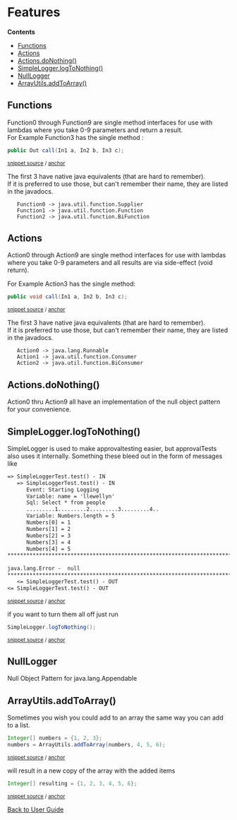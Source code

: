 <!--
GENERATED FILE - DO NOT EDIT
This file was generated by [MarkdownSnippets](https://github.com/SimonCropp/MarkdownSnippets).
Source File: /approvaltests-util/docs/mdsource/Features.source.md
To change this file edit the source file and then execute ./run_markdown_templates.sh.
-->

<a id="top"></a>

# Features



<!-- START doctoc generated TOC please keep comment here to allow auto update -->
<!-- DON'T EDIT THIS SECTION, INSTEAD RE-RUN doctoc TO UPDATE -->
**Contents**

- [Functions](#functions)
- [Actions](#actions)
- [Actions.doNothing()](#actionsdonothing)
- [SimpleLogger.logToNothing()](#simpleloggerlogtonothing)
- [NullLogger](#nulllogger)
- [ArrayUtils.addToArray()](#arrayutilsaddtoarray)

<!-- END doctoc generated TOC please keep comment here to allow auto update -->

## Functions

Function0 through Function9 are single method interfaces for use with lambdas where you take 0-9 parameters and return a result.  
For Example Function3 has the single method :

<!-- snippet: function3_call -->
<a id='snippet-function3_call'/></a>
```java
public Out call(In1 a, In2 b, In3 c);
```
<sup>[snippet source](/approvaltests-util/src/main/java/org/lambda/functions/Function3.java#L5-L7) / [anchor](#snippet-function3_call)</sup>
<!-- endsnippet -->

The first 3 have native java equivalents (that are hard to remember).  
If it is preferred to use those, but can't remember their name, they are listed in the javadocs.  

```
   Function0 -> java.util.function.Supplier  
   Function1 -> java.util.function.Function  
   Function2 -> java.util.function.BiFunction
```
## Actions

Action0 through Action9 are single method interfaces for use with lambdas where you take 0-9 parameters and all results are via side-effect (void return).


For Example Action3 has the single method:  

<!-- snippet: action3_call -->
<a id='snippet-action3_call'/></a>
```java
public void call(In1 a, In2 b, In3 c);
```
<sup>[snippet source](/approvaltests-util/src/main/java/org/lambda/actions/Action3.java#L10-L12) / [anchor](#snippet-action3_call)</sup>
<!-- endsnippet -->

The first 3 have native java equivalents (that are hard to remember).  
If it is preferred to use those, but can't remember their name, they are listed in the javadocs.      

```
   Action0 -> java.lang.Runnable  
   Action1 -> java.util.function.Consumer  
   Action2 -> java.util.function.BiConsumer
```

## Actions.doNothing()

Action0 thru Action9 all have an implementation of the null object pattern for your convenience.


## SimpleLogger.logToNothing()

SimpleLogger is used to make approvaltesting easier, but approvalTests also uses it internally. Something these bleed out in the form of messages like

<!-- snippet: /approvaltests-util/src/test/java/com/spun/util/logger/tests/SimpleLoggerTest.test.approved.txt -->
<a id='snippet-/approvaltests-util/src/test/java/com/spun/util/logger/tests/SimpleLoggerTest.test.approved.txt'/></a>
```txt
=> SimpleLoggerTest.test() - IN
   => SimpleLoggerTest.test() - IN
      Event: Starting Logging
      Variable: name = 'llewellyn'
      Sql: Select * from people
      .........1.........2.........3.........4..
      Variable: Numbers.length = 5
      Numbers[0] = 1
      Numbers[1] = 2
      Numbers[2] = 3
      Numbers[3] = 4
      Numbers[4] = 5
******************************************************************************************
      
java.lang.Error -  null
******************************************************************************************
   <= SimpleLoggerTest.test() - OUT
<= SimpleLoggerTest.test() - OUT
```
<sup>[snippet source](/approvaltests-util/src/test/java/com/spun/util/logger/tests/SimpleLoggerTest.test.approved.txt#L1-L18) / [anchor](#snippet-/approvaltests-util/src/test/java/com/spun/util/logger/tests/SimpleLoggerTest.test.approved.txt)</sup>
<!-- endsnippet -->

if you want to turn them all off just run

<!-- snippet: log_nothing -->
<a id='snippet-log_nothing'/></a>
```java
SimpleLogger.logToNothing();
```
<sup>[snippet source](/approvaltests-util/src/test/java/com/spun/util/logger/tests/SimpleLoggerTest.java#L35-L37) / [anchor](#snippet-log_nothing)</sup>
<!-- endsnippet -->

## NullLogger

Null Object Pattern for java.lang.Appendable

## ArrayUtils.addToArray()

Sometimes you wish you could add to an array the same way you can add to a list.
<!-- snippet: add_to_array -->
<a id='snippet-add_to_array'/></a>
```java
Integer[] numbers = {1, 2, 3};
numbers = ArrayUtils.addToArray(numbers, 4, 5, 6);
```
<sup>[snippet source](/approvaltests-util/src/test/java/com/spun/util/tests/ArrayUtilsTest.java#L19-L22) / [anchor](#snippet-add_to_array)</sup>
<!-- endsnippet -->

will result in a new copy of the array with the added items
<!-- snippet: add_to_array_result -->
<a id='snippet-add_to_array_result'/></a>
```java
Integer[] resulting = {1, 2, 3, 4, 5, 6};
```
<sup>[snippet source](/approvaltests-util/src/test/java/com/spun/util/tests/ArrayUtilsTest.java#L23-L25) / [anchor](#snippet-add_to_array_result)</sup>
<!-- endsnippet -->

[Back to User Guide](README.md#top)

